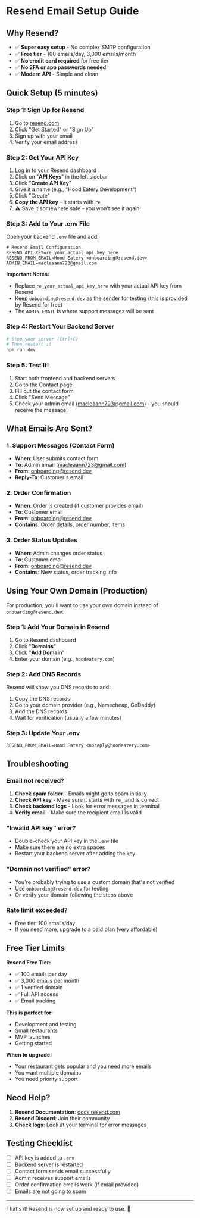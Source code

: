 # Resend Email Setup Guide

## Why Resend?
- ✅ **Super easy setup** - No complex SMTP configuration
- ✅ **Free tier** - 100 emails/day, 3,000 emails/month
- ✅ **No credit card required** for free tier
- ✅ **No 2FA or app passwords needed**
- ✅ **Modern API** - Simple and clean

## Quick Setup (5 minutes)

### Step 1: Sign Up for Resend
1. Go to [resend.com](https://resend.com/)
2. Click "Get Started" or "Sign Up"
3. Sign up with your email
4. Verify your email address

### Step 2: Get Your API Key
1. Log in to your Resend dashboard
2. Click on "**API Keys**" in the left sidebar
3. Click "**Create API Key**"
4. Give it a name (e.g., "Hood Eatery Development")
5. Click "Create"
6. **Copy the API key** - it starts with `re_`
7. ⚠️ Save it somewhere safe - you won't see it again!

### Step 3: Add to Your .env File
Open your backend `.env` file and add:

```env
# Resend Email Configuration
RESEND_API_KEY=re_your_actual_api_key_here
RESEND_FROM_EMAIL=Hood Eatery <onboarding@resend.dev>
ADMIN_EMAIL=macleaann723@gmail.com
```

**Important Notes:**
- Replace `re_your_actual_api_key_here` with your actual API key from Resend
- Keep `onboarding@resend.dev` as the sender for testing (this is provided by Resend for free)
- The `ADMIN_EMAIL` is where support messages will be sent

### Step 4: Restart Your Backend Server
```bash
# Stop your server (Ctrl+C)
# Then restart it
npm run dev
```

### Step 5: Test It!
1. Start both frontend and backend servers
2. Go to the Contact page
3. Fill out the contact form
4. Click "Send Message"
5. Check your admin email (macleaann723@gmail.com) - you should receive the message!

## What Emails Are Sent?

### 1. Support Messages (Contact Form)
- **When**: User submits contact form
- **To**: Admin email (macleaann723@gmail.com)
- **From**: onboarding@resend.dev
- **Reply-To**: Customer's email

### 2. Order Confirmation
- **When**: Order is created (if customer provides email)
- **To**: Customer email
- **From**: onboarding@resend.dev
- **Contains**: Order details, order number, items

### 3. Order Status Updates
- **When**: Admin changes order status
- **To**: Customer email
- **From**: onboarding@resend.dev
- **Contains**: New status, order tracking info

## Using Your Own Domain (Production)

For production, you'll want to use your own domain instead of `onboarding@resend.dev`:

### Step 1: Add Your Domain in Resend
1. Go to Resend dashboard
2. Click "**Domains**"
3. Click "**Add Domain**"
4. Enter your domain (e.g., `hoodeatery.com`)

### Step 2: Add DNS Records
Resend will show you DNS records to add:
1. Copy the DNS records
2. Go to your domain provider (e.g., Namecheap, GoDaddy)
3. Add the DNS records
4. Wait for verification (usually a few minutes)

### Step 3: Update Your .env
```env
RESEND_FROM_EMAIL=Hood Eatery <noreply@hoodeatery.com>
```

## Troubleshooting

### Email not received?
1. **Check spam folder** - Emails might go to spam initially
2. **Check API key** - Make sure it starts with `re_` and is correct
3. **Check backend logs** - Look for error messages in terminal
4. **Verify email** - Make sure the recipient email is valid

### "Invalid API key" error?
- Double-check your API key in the `.env` file
- Make sure there are no extra spaces
- Restart your backend server after adding the key

### "Domain not verified" error?
- You're probably trying to use a custom domain that's not verified
- Use `onboarding@resend.dev` for testing
- Or verify your domain following the steps above

### Rate limit exceeded?
- Free tier: 100 emails/day
- If you need more, upgrade to a paid plan (very affordable)

## Free Tier Limits

**Resend Free Tier:**
- ✅ 100 emails per day
- ✅ 3,000 emails per month
- ✅ 1 verified domain
- ✅ Full API access
- ✅ Email tracking

**This is perfect for:**
- Development and testing
- Small restaurants
- MVP launches
- Getting started

**When to upgrade:**
- Your restaurant gets popular and you need more emails
- You want multiple domains
- You need priority support

## Need Help?

1. **Resend Documentation**: [docs.resend.com](https://resend.com/docs)
2. **Resend Discord**: Join their community
3. **Check logs**: Look at your terminal for error messages

## Testing Checklist

- [ ] API key is added to `.env`
- [ ] Backend server is restarted
- [ ] Contact form sends email successfully
- [ ] Admin receives support emails
- [ ] Order confirmation emails work (if email provided)
- [ ] Emails are not going to spam

---

That's it! Resend is now set up and ready to use. 🎉
